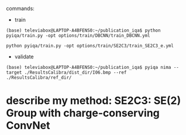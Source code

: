 

commands:

- train
```
(base) televiabox@LAPTOP-A4BFENS0:~/publication_iqa$ python pyiqa/train.py -opt options/train/DBCNN/train_DBCNN.yml
```
```
python pyiqa/train.py -opt options/train/SE2C3/train_SE2C3_e.yml
```


- validate
```
(base) televiabox@LAPTOP-A4BFENS0:~/publication_iqa$ pyiqa nima --target ./ResultsCalibra/dist_dir/I06.bmp --ref ./ResultsCalibra/ref_dir/
```

# describe my method: SE2C3: SE(2) Group with charge-conserving ConvNet
